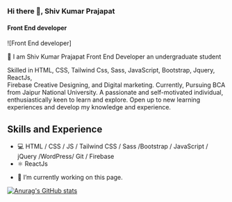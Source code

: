 ### Hi there 👋, Shiv Kumar Prajapat
#### Front End developer

![Front End developer]

🌱 I am Shiv Kumar Prajapat Front End Developer an undergraduate student 

Skilled in 
HTML, 
CSS, 
Tailwind Css, 
Sass, 
JavaScript, 
Bootstrap, 
Jquery, 
ReactJs,  
Firebase Creative Designing,
and Digital marketing. Currently, Pursuing BCA  from Jaipur National University. A passionate and self-motivated individual, enthusiastically keen to learn and explore. Open up to new learning experiences and develop my knowledge and experience. 

## Skills and Experience
* 💻 HTML / CSS / JS / Tailwind CSS / Sass /Bootstrap / JavaScript / jQuery /WordPress/ Git / Firebase
* ⚛️ ReactJs



- 🔭 I’m currently working on this page. 

[![Anurag's GitHub stats](https://github-readme-stats.vercel.app/api?username=shivkumarprajapat)](https://github.com/shivkumarprajapat/github-readme-stats)
